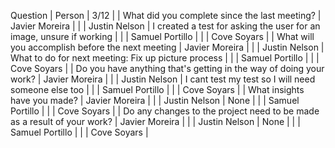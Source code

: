 Question | Person | 3/12 |
| What did you complete since the last meeting? | Javier Moreira | 
| | Justin Nelson | I created a test for asking the user for an image, unsure if working |
| | Samuel Portillo |
| | Cove Soyars |
| What will you accomplish before the next meeting | Javier Moreira |
| | Justin Nelson | What to do for next meeting: Fix up picture process |
| | Samuel Portillo |
| | Cove Soyars |
| Do you have anything that's getting in the way of doing your work? | Javier Moreira |
| | Justin Nelson | I cant test my test so I will need someone else too |
| | Samuel Portillo |
| | Cove Soyars |
| What insights have you made? | Javier Moreira |
| | Justin Nelson | None |
| | Samuel Portillo |
| | Cove Soyars |
| Do any changes to the project need to be made as a result of your work? | Javier Moreira |
| | Justin Nelson | None |
| | Samuel Portillo |
| | Cove Soyars |
